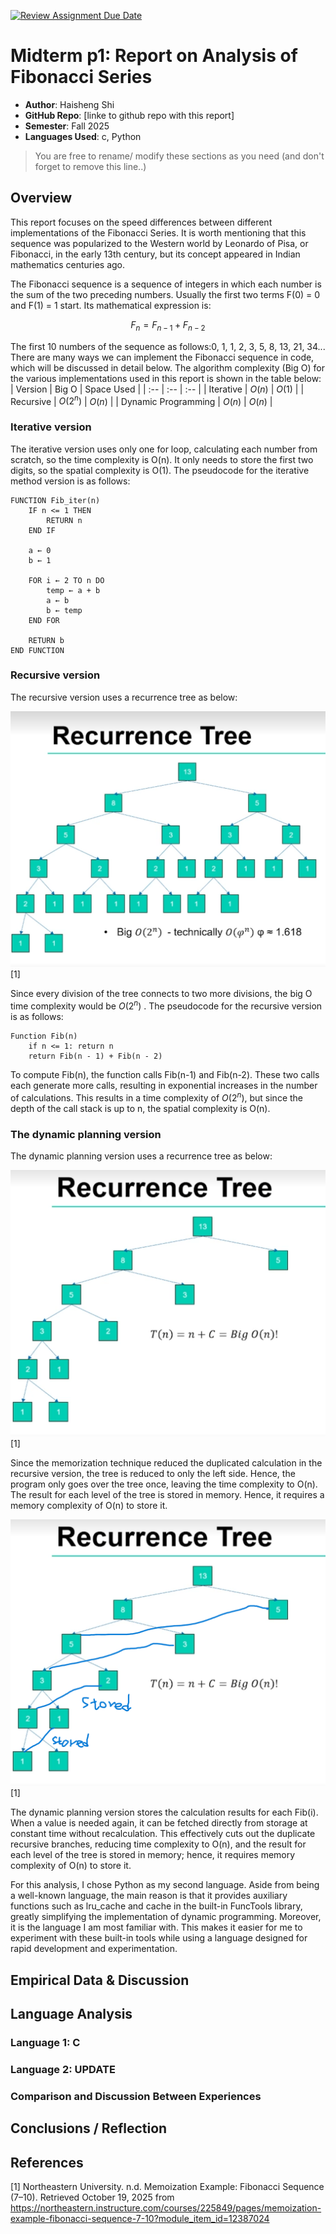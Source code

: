 [![Review Assignment Due Date](https://classroom.github.com/assets/deadline-readme-button-22041afd0340ce965d47ae6ef1cefeee28c7c493a6346c4f15d667ab976d596c.svg)](https://classroom.github.com/a/kdfTwECC)
# Midterm p1: Report on Analysis of Fibonacci  Series
* **Author**: Haisheng Shi
* **GitHub Repo**: [linke to github repo with this report]
* **Semester**: Fall 2025
* **Languages Used**: c, Python

> You are free to rename/ modify these sections as you need (and don't forget to remove this line..)

## Overview
This report focuses on the speed differences between different implementations of the Fibonacci Series. It is worth mentioning that this sequence was popularized to the Western world by Leonardo of Pisa, or Fibonacci, in the early 13th century, but its concept appeared in Indian mathematics centuries ago.

The Fibonacci sequence is a sequence of integers in which each number is the sum of the two preceding numbers. Usually the first two terms F(0) = 0 and F(1) = 1 start. Its mathematical expression is: 

$$F_n = F_{n-1} + F_{n-2}$$

The first 10 numbers of the sequence as follows:0, 1, 1, 2, 3, 5, 8, 13, 21, 34...
There are many ways we can implement the Fibonacci sequence in code, which will be discussed in detail below. The algorithm complexity (Big O) for the various implementations used in this report is shown in the table below:
| Version |  Big O | Space Used | 
| :-- | :-- |  :-- |
| Iterative | $O(n)$ | $O(1)$ |
| Recursive | $O(2^n)$  | $O(n)$ |
| Dynamic Programming | $O(n)$ | $O(n)$ |

### Iterative version

The iterative version uses only one for loop, calculating each number from scratch, so the time complexity is O(n). It only needs to store the first two digits, so the spatial complexity is O(1). 
The pseudocode for the iterative method version is as follows:
```Plaintext
FUNCTION Fib_iter(n)
    IF n <= 1 THEN
        RETURN n
    END IF

    a ← 0
    b ← 1

    FOR i ← 2 TO n DO
        temp ← a + b
        a ← b
        b ← temp
    END FOR

    RETURN b
END FUNCTION
```
### Recursive version

The recursive version uses a recurrence tree as below:

![Recurrence Tree](recurrenceTree.png) [1]


Since every division of the tree connects to two more divisions, the big O time complexity would be $O(2^n)$ . 
The pseudocode for the recursive version is as follows:
```Plaintext
Function Fib(n)
    if n <= 1: return n
    return Fib(n - 1) + Fib(n - 2)
```
To compute Fib(n), the function calls Fib(n-1) and Fib(n-2). These two calls each generate more calls, resulting in exponential increases in the number of calculations. This results in a time complexity of $O(2^n)$, but since the depth of the call stack is up to n, the spatial complexity is O(n).

### The dynamic planning version

The dynamic planning version uses a recurrence tree as below:

![Recurrence Tree](recurrenceTree2.png) [1]

Since the memorization technique reduced the duplicated calculation in the recursive version, the tree is reduced to only the left side. Hence, the program only goes over the tree once, leaving the time complexity to O(n). The result for each level of the tree is stored in memory. Hence, it requires a memory complexity of O(n) to store it.

![Recurrence Tree](recurrenceTree2exp.png) [1]


The dynamic planning version stores the calculation results for each Fib(i). When a value is needed again, it can be fetched directly from storage at constant time without recalculation. This effectively cuts out the duplicate recursive branches, reducing time complexity to O(n), and the result for each level of the tree is stored in memory; hence, it requires memory complexity of O(n) to store it.

For this analysis, I chose Python as my second language. Aside from being a well-known language, the main reason is that it provides auxiliary functions such as lru_cache and cache in the built-in FuncTools library, greatly simplifying the implementation of dynamic programming. Moreover, it is the language I am most familiar with. This makes it easier for me to experiment with these built-in tools while using a language designed for rapid development and experimentation.

## Empirical Data & Discussion 


## Language Analysis


### Language 1: C



### Language 2: UPDATE



### Comparison and Discussion Between Experiences


## Conclusions / Reflection

## References
[1] Northeastern University. n.d. Memoization Example: Fibonacci Sequence (7–10). Retrieved October 19, 2025 from https://northeastern.instructure.com/courses/225849/pages/memoization-example-fibonacci-sequence-7-10?module_item_id=12387024
